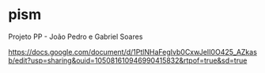 # pism
Projeto PP - João Pedro e Gabriel Soares

https://docs.google.com/document/d/1PtlNHaFegIvb0CxwJeII0O425_AZkasb/edit?usp=sharing&ouid=105081610946990415832&rtpof=true&sd=true
